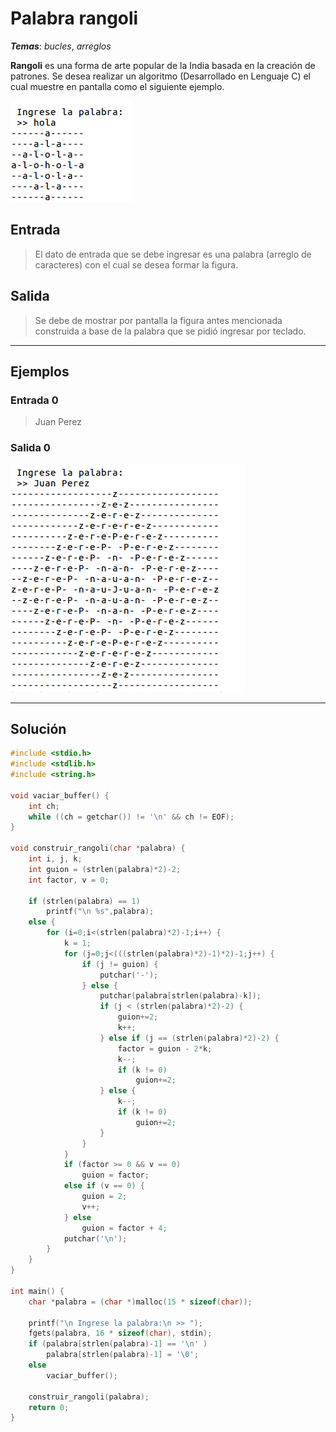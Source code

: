 # Palabra rangoli

_**Temas**_: _bucles_, _arreglos_

**Rangoli** es una forma de arte popular de la India basada en la creación de patrones.
Se desea realizar un algoritmo (Desarrollado en Lenguaje C) el cual muestre en pantalla como el siguiente ejemplo.

![](img\rangoli_1.png)

## Entrada

> El dato de entrada que se debe ingresar es una palabra (arreglo de caracteres) con el cual se desea formar la figura.

## Salida

> Se debe de mostrar por pantalla la figura antes mencionada construida a base de la palabra que se pidió ingresar por teclado.

---

## Ejemplos

### Entrada 0

> Juan Perez

### Salida 0

![](img\rangoli_2.png)

---

## Solución

```C
#include <stdio.h>
#include <stdlib.h>
#include <string.h>

void vaciar_buffer() {
    int ch;
    while ((ch = getchar()) != '\n' && ch != EOF);
}

void construir_rangoli(char *palabra) {
    int i, j, k;
    int guion = (strlen(palabra)*2)-2;
    int factor, v = 0;

    if (strlen(palabra) == 1)
        printf("\n %s",palabra);
    else {
        for (i=0;i<(strlen(palabra)*2)-1;i++) {
            k = 1;
            for (j=0;j<(((strlen(palabra)*2)-1)*2)-1;j++) {
                if (j != guion) {
                    putchar('-');
                } else {
                    putchar(palabra[strlen(palabra)-k]);
                    if (j < (strlen(palabra)*2)-2) {
                        guion+=2;
                        k++;
                    } else if (j == (strlen(palabra)*2)-2) {
                        factor = guion - 2*k;
                        k--;
                        if (k != 0)
                            guion+=2;
                    } else {
                        k--;
                        if (k != 0)
                            guion+=2;
                    }
                }
            }
            if (factor >= 0 && v == 0)
                guion = factor;
            else if (v == 0) {
                guion = 2;
                v++;
            } else
                guion = factor + 4;
            putchar('\n');
        }
    }
}

int main() {
    char *palabra = (char *)malloc(15 * sizeof(char));

    printf("\n Ingrese la palabra:\n >> ");
    fgets(palabra, 16 * sizeof(char), stdin);
    if (palabra[strlen(palabra)-1] == '\n' )
        palabra[strlen(palabra)-1] = '\0';
    else
        vaciar_buffer();

    construir_rangoli(palabra);
    return 0;
}
```
